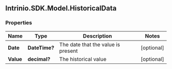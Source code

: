 ## Intrinio.SDK.Model.HistoricalData
### Properties

Name | Type | Description | Notes
------------ | ------------- | ------------- | -------------
**Date** | **DateTime?** | The date that the value is present | [optional] 
**Value** | **decimal?** | The historical value | [optional] 

